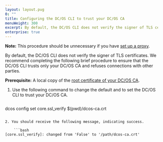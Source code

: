 ```yaml
---
layout: layout.pug
0: ""
title: Configuring the DC/OS CLI to trust your DC/OS CA
menuWeight: 300
excerpt: By default, the DC/OS CLI does not verify the signer of TLS certificates. We recommend completing the following brief procedure to ensure that the DC/OS CLI trusts only your DC/OS CA and refuses connections with other parties.
enterprise: true
---
```

**Note:** This procedure should be unnecessary if you have [set up a proxy](/1.10/security/ent/tls-ssl/haproxy-adminrouter/).

By default, the DC/OS CLI does not verify the signer of TLS certificates. We recommend completing the following brief procedure to ensure that the DC/OS CLI trusts only your DC/OS CA and refuses connections with other parties.

**Prerequisite:** A local copy of the [root certificate of your DC/OS CA](/1.10/security/ent/tls-ssl/get-cert/).

1. Use the following command to change the default and to set the DC/OS CLI to trust your DC/OS CA.
    
    ```bash
dcos config set core.ssl_verify $(pwd)/dcos-ca.crt
```

2. You should receive the following message, indicating success.
    
    ```bash
[core.ssl_verify]: changed from 'False' to '/path/dcos-ca.crt'
```